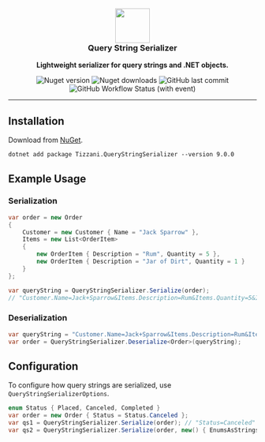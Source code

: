 <div align="center">
    <h3><img src="./assets/QssLogo.png" width="70"><br /><b>Query String Serializer</b></h3>
    <p><b>Lightweight serializer for query strings and .NET objects.</b></p>
    <div>
        <img alt="Nuget version" src="https://img.shields.io/nuget/v/tizzani.querystringserializer">
        <img alt="Nuget downloads" src="https://img.shields.io/nuget/dt/tizzani.querystringserializer">
        <img alt="GitHub last commit" src="https://img.shields.io/github/last-commit/erinnmclaughlin/Tizzani.QueryStringSerializer/main">
        <img alt="GitHub Workflow Status (with event)" src="https://img.shields.io/github/actions/workflow/status/erinnmclaughlin/Tizzani.QueryStringSerializer/dotnet.yml">
    </div>
</div>

<hr />

## Installation
Download from [NuGet](https://www.nuget.org/packages/Tizzani.QueryStringSerializer).
```
dotnet add package Tizzani.QueryStringSerializer --version 9.0.0
```

## Example Usage

### Serialization

```csharp
var order = new Order
{
    Customer = new Customer { Name = "Jack Sparrow" },
    Items = new List<OrderItem>
    {
        new OrderItem { Description = "Rum", Quantity = 5 },
        new OrderItem { Description = "Jar of Dirt", Quantity = 1 }
    }
};

var queryString = QueryStringSerializer.Serialize(order);
// "Customer.Name=Jack+Sparrow&Items.Description=Rum&Items.Quantity=5&Items.Description=Jar+of+Dirt&Items.Quantity=1";
```

### Deserialization

```c#
var queryString = "Customer.Name=Jack+Sparrow&Items.Description=Rum&Items.Quantity=5&Items.Description=Jar+of+Dirt&Items.Quantity=1";
var order = QueryStringSerializer.Deserialize<Order>(queryString);
```

## Configuration
To configure how query strings are serialized, use `QueryStringSerializerOptions`.

```c#
enum Status { Placed, Canceled, Completed }
var order = new Order { Status = Status.Canceled };
var qs1 = QueryStringSerializer.Serialize(order); // "Status=Canceled"
var qs2 = QueryStringSerializer.Serialize(order, new() { EnumsAsStrings = false }); // "Status=1"
```
